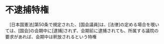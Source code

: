 # 不逮捕特権
　[日本国憲法]第50条で規定された、[国会議員]は、[法律]の定める場合を覗いては、[国会]の会期中に[逮捕]されず、会期前に逮捕されても、所属する議院の要求があれば、会期中は釈放されるという特権

